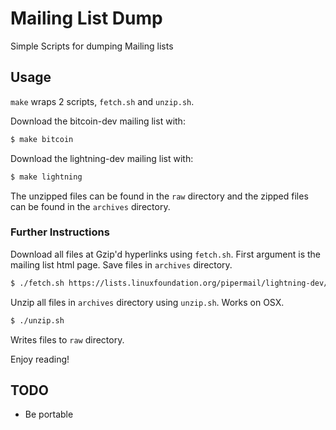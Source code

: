 # Mailing List Dump

Simple Scripts for dumping Mailing lists

## Usage

`make` wraps 2 scripts, `fetch.sh` and `unzip.sh`.

Download the bitcoin-dev mailing list with:

```bash
$ make bitcoin
```

Download the lightning-dev mailing list with:

```bash
$ make lightning
```

The unzipped files can be found in the `raw` directory
and the zipped files can be found in the `archives`
directory.

### Further Instructions

Download all files at Gzip'd hyperlinks using `fetch.sh`.
First argument is the mailing list html page.
Save files in `archives` directory.

```bash
$ ./fetch.sh https://lists.linuxfoundation.org/pipermail/lightning-dev/
```

Unzip all files in `archives` directory using `unzip.sh`.
Works on OSX.

```bash
$ ./unzip.sh
```

Writes files to `raw` directory.

Enjoy reading!

## TODO

- Be portable
